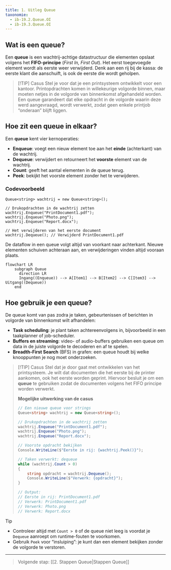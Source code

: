 ```yaml
---
title: 1. Uitleg Queue
taxonomie:
  - ib-19.2.Queue.OI
  - ib-19.3.Queue.OI
---
```


## Wat is een queue?  
Een **queue** is een wachtrij-achtige datastructuur die elementen opslaat volgens het **FIFO-principe** (_First In, First Out_). Het eerst toegevoegde element wordt als eerste weer verwijderd. Denk aan een rij bij de kassa: de eerste klant die aanschuift, is ook de eerste die wordt geholpen.  

> [!TIP] Casus
> Stel je voor dat je een printsysteem ontwikkelt voor een kantoor. Printopdrachten komen in willekeurige volgorde binnen, maar moeten netjes in de volgorde van binnenkomst afgehandeld worden. Een queue garandeert dat elke opdracht in de volgorde waarin deze werd aangevraagd, wordt verwerkt, zodat geen enkele printjob “onderaan” blijft liggen.

## Hoe zit een queue in elkaar?  
Een **queue** kent vier kernoperaties:  
- **Enqueue**: voegt een nieuw element toe aan het **einde** (achterkant) van de wachtrij.  
- **Dequeue**: verwijdert en retourneert het **voorste** element van de wachtrij.  
- **Count**: geeft het aantal elementen in de queue terug.
- **Peek**: bekijkt het voorste element zonder het te verwijderen.  

### Codevoorbeeld
```
Queue<string> wachtrij = new Queue<string>();

// Drukopdrachten in de wachtrij zetten
wachtrij.Enqueue("PrintDocument1.pdf");
wachtrij.Enqueue("Photo.png");
wachtrij.Enqueue("Report.docx");

// Het verwijderen van het eerste document
wachtrij.Dequeue(); // Verwijderd PrintDocument1.pdf
```

De dataflow in een queue volgt altijd van voorkant naar achterkant. Nieuwe elementen schuiven achteraan aan, en verwijderingen vinden altijd vooraan plaats.

```mermaid
flowchart LR
    subgraph Queue
      direction LR
      Ingang((Enqueue)) --> A[Item1] --> B[Item2] --> C[Item3] --> Uitgang((Dequeue))
    end
```

## Hoe gebruik je een queue?
De queue komt van pas zodra je taken, gebeurtenissen of berichten in volgorde van binnenkomst wilt afhandelen:

* **Task scheduling**: je plant taken achtereenvolgens in, bijvoorbeeld in een taakplanner of job-scheduler.
* **Buffers en streaming**: video- of audio-buffers gebruiken een queue om data in de juiste volgorde te decoderen en af te spelen.
* **Breadth-First Search** (BFS) in grafen: een queue houdt bij welke knooppunten je nog moet onderzoeken.

> [!TIP] Casus
> Stel dat je door gaat met ontwikkelen van het printsysteem. Je wilt dat documenten die het eerste bij de printer aankomen, ook het eerste worden geprint. Hiervoor besluit je om een **queue** te gebruiken zodat de documenten volgens het FIFO principe worden verwerkt.
> 
> **Mogelijke uitwerking van de casus**
> ```csharp
> // Een nieuwe queue voor strings
> Queue<string> wachtrij = new Queue<string>();
> 
> // Drukopdrachten in de wachtrij zetten
> wachtrij.Enqueue("PrintDocument1.pdf");
> wachtrij.Enqueue("Photo.png");
> wachtrij.Enqueue("Report.docx");
> 
> // Voorste opdracht bekijken
> Console.WriteLine($"Eerste in rij: {wachtrij.Peek()}");
> 
> // Taken verwerkt: dequeue
> while (wachtrij.Count > 0)
> {
>     string opdracht = wachtrij.Dequeue();
>     Console.WriteLine($"Verwerk: {opdracht}");
> }
> 
> // Output:
> // Eerste in rij: PrintDocument1.pdf
> // Verwerk: PrintDocument1.pdf
> // Verwerk: Photo.png
> // Verwerk: Report.docx
> ```

> [!TIP]
> * Controleer altijd met `Count > 0` of de queue niet leeg is voordat je `Dequeue` aanroept om runtime-fouten te voorkomen.
> * Gebruik `Peek` voor “insluiping”: je kunt dan een element bekijken zonder de volgorde te verstoren.

---

> Volgende stap: [[2. Stappen Queue|Stappen Queue]]

